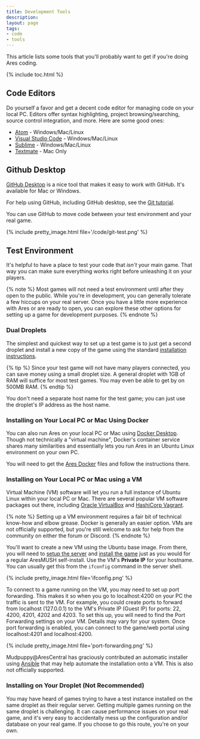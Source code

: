 ```yaml
---
title: Development Tools
description: 
layout: page
tags:
- code
- tools
---
```


This article lists some tools that you'll probably want to get if you're doing Ares coding.

{% include toc.html %}

## Code Editors

Do yourself a favor and get a decent code editor for managing code on your local PC. Editors offer syntax highlighting, project browsing/searching, source control integration, and more. Here are some good ones:

* [Atom](https://atom.io/) - Windows/Mac/Linux
* [Visual Studio Code](https://code.visualstudio.com/) - Windows/Mac/Linux
* [Sublime](http://www.sublimetext.com/) - Windows/Mac/Linux
* [Textmate](https://macromates.com/) - Mac Only

## Github Desktop

[GitHub Desktop](https://desktop.github.com/) is a nice tool that makes it easy to work with GitHub.  It's available for Mac or Windows.

For help using GitHub, including GitHub desktop, see the [Git tutorial](/tutorials/code/git.html).

You can use GitHub to move code between your test environment and your real game.

{% include pretty_image.html file='/code/git-test.png' %}

## Test Environment

It's helpful to have a place to test your code that *isn't* your main game.  That way you can make sure everything works right before unleashing it on your players.  

{% note %} 
Most games will not need a test environment until after they open to the public. While you're in development, you can generally tolerate a few hiccups on your real server. Once you have a little more experience with Ares or are ready to open, you can explore these other options for setting up a game for development purposes.
{% endnote %}

### Dual Droplets

The simplest and quickest way to set up a test game is to just get a second droplet and install a new copy of the game using the standard [installation instructions](/tutorials/install). 

{% tip %}
Since your test game will not have many players connected, you can save money using a small droplet size. A general droplet with 1GB of RAM will suffice for most test games. You may even be able to get by on 500MB RAM.
{% endtip %}

You don't need a separate host name for the test game; you can just use the droplet's IP address as the host name.

### Installing on Your Local PC or Mac Using Docker

You can also run Ares on your local PC or Mac using [Docker Desktop](https://www.docker.com/products/docker-desktop/). Though not technically a "virtual machine", Docker's container service shares many similarities and essentially lets you run Ares in an Ubuntu Linux environment on your own PC.

You will need to get the [Ares Docker](https://github.com/aresmush/ares-docker) files and follow the instructions there.

### Installing on Your Local PC or Mac using a VM

Virtual Machine (VM) software will let you run a full instance of Ubuntu Linux within your local PC or Mac. There are several popular VM software packages out there, including [Oracle VirtualBox](https://www.virtualbox.org/) and [HashiCorp Vagrant](https://www.vagrantup.com/).

{% note %}
Setting up a VM environment requires a fair bit of technical know-how and elbow grease. Docker is generally an easier option. VMs are not officially supported, but you're still welcome to ask for help from the community on either the forum or Discord.
{% endnote %}

You'll want to create a new VM using the Ubuntu base image. From there, you will need to [setup the server](/tutorials/install/setup-server.html) and [install the game](/tutorials/install/install-game.html) just as you would for a regular AresMUSH self-install. Use the VM's **Private IP** for your hostname. You can usually get this from the `ifconfig` command in the server shell.

{% include pretty_image.html file='ifconfig.png' %}

To connect to a game running on the VM, you may need to set up port forwarding. This makes it so when you go to localhost:4200 on your PC the traffic is sent to the VM. For example, you could create ports to forward from localhost (127.0.0.1) to the VM's Private IP (Guest IP) for ports: 22, 4200, 4201, 4202 and 4203. To set this up, you will need to find the Port Forwarding settings on your VM.  Details may vary for your system. Once port forwarding is enabled, you can connect to the game/web portal using localhost:4201 and localhost:4200.

{% include pretty_image.html file='port-forwarding.png' %}

Mudpuppy@AresCentral has graciously contributed an automatic installer using [Ansible](https://github.com/Mudpuppy12/ansible-aresmush) that may help automate the installation onto a VM. This is also not officially supported.

### Installing on Your Droplet (Not Recommended)

You may have heard of games trying to have a test instance installed on the same droplet as their regular server. Getting multiple games running on the same droplet is challenging. It can cause performance issues on your real game, and it's very easy to accidentally mess up the configuration and/or database on your real game. If you choose to go this route, you're on your own.